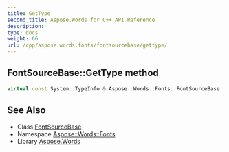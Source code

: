 ```yaml
---
title: GetType
second_title: Aspose.Words for C++ API Reference
description: 
type: docs
weight: 66
url: /cpp/aspose.words.fonts/fontsourcebase/gettype/
---
```

## FontSourceBase::GetType method




```cpp
virtual const System::TypeInfo & Aspose::Words::Fonts::FontSourceBase::GetType() const override
```

## See Also

* Class [FontSourceBase](../)
* Namespace [Aspose::Words::Fonts](../../)
* Library [Aspose.Words](../../../)
